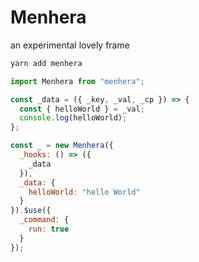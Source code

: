# Menhera

an experimental lovely frame

```bash
yarn add menhera
```

```js
import Menhera from "menhera";

const _data = ({ _key, _val, _cp }) => {
  const { helloWorld } = _val;
  console.log(helloWorld);
};

const _ = new Menhera({
  _hooks: () => ({
    _data
  }),
  _data: {
    helloWorld: "hello World"
  }
}).$use({
  _command: {
    run: true
  }
});
```
